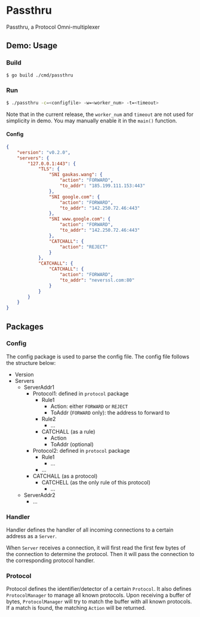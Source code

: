# Passthru
Passthru, a Protocol Omni-multiplexer

## Demo: Usage

### Build

```bash
$ go build ./cmd/passthru
```

### Run

```bash
$ ./passthru -c=<configfile> -w=<worker_num> -t=<timeout>
```

Note that in the current release, the `worker_num` and `timeout` are not used for simplicity in demo. You may manually enable it in the `main()` function.

#### Config

```json
{
    "version": "v0.2.0",
    "servers": {
        "127.0.0.1:443": {
            "TLS": {
                "SNI gaukas.wang": {
                    "action": "FORWARD",
                    "to_addr": "185.199.111.153:443"
                },
                "SNI google.com": {
                    "action": "FORWARD",
                    "to_addr": "142.250.72.46:443"
                },
                "SNI www.google.com": {
                    "action": "FORWARD",
                    "to_addr": "142.250.72.46:443"
                },
                "CATCHALL": {
                    "action": "REJECT"
                }
            },
            "CATCHALL": {
                "CATCHALL": {
                    "action": "FORWARD",
                    "to_addr": "neverssl.com:80"
                }
            }
        }
    }
}
```

## Packages

### Config

The config package is used to parse the config file. The config file follows the structure below: 

- Version
- Servers
    - ServerAddr1
        - Protocol1: defined in `protocol` package
            - Rule1
                - Action: either `FORWARD` or `REJECT`
                - ToAddr (`FORWARD` only): the address to forward to
            - Rule2
                - ...
            - CATCHALL (as a rule)
                - Action
                - ToAddr (optional)
        - Protocol2: defined in `protocol` package
            - Rule1
                - ...
            - ...
        - CATCHALL (as a protocol)
            - CATCHELL (as the only rule of this protocol)
                - ...
    - ServerAddr2
        - ...

### Handler

Handler defines the handler of all incoming connections to a certain address as a `Server`. 

When `Server` receives a connection, it will first read the first few bytes of the connection to determine the protocol. Then it will pass the connection to the corresponding protocol handler.

### Protocol

Protocol defines the identifier/detector of a certain `Protocol`. It also defines `ProtocolManager` to manage all known protocols. Upon receiving a buffer of bytes, `ProtocolManager` will try to match the buffer with all known protocols. If a match is found, the matching `Action` will be returned.